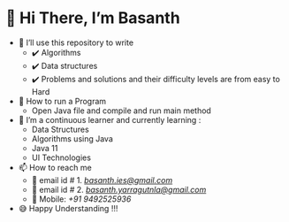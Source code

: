 # 👋 Hi There, I’m Basanth
- 👀 I’ll use this repository to write
  - ✔️ Algorithms
  - ✔️ Data structures
  - ✔️ Problems and solutions and their difficulty levels are from easy to Hard 
- 🧐 How to run a Program
  - Open Java file and compile and run main method 
- 🌱 I’m a continuous learner and currently learning :
  - Data Structures
  - Algorithms using Java
  - Java 11
  - UI Technologies
- 📫 How to reach me 
  - 💬 email id # 1. *basanth.ies@gmail.com*
  - 📧 email id # 2. *basanth.yarragutnla@gmail.com*
  - 📱 Mobile: *+91* *9492525936*
- 😅 Happy Understanding !!!
<!---
- 🔭 I’m currently working on ...
- 🌱 I’m currently learning ...
- 👯 I’m looking to collaborate on ...
- 🤔 I’m looking for help with ...
- 💬 Ask me about ...
- 📫 How to reach me: ...
- 😄 Pronouns: ...
- ⚡ Fun fact: ...
--->
